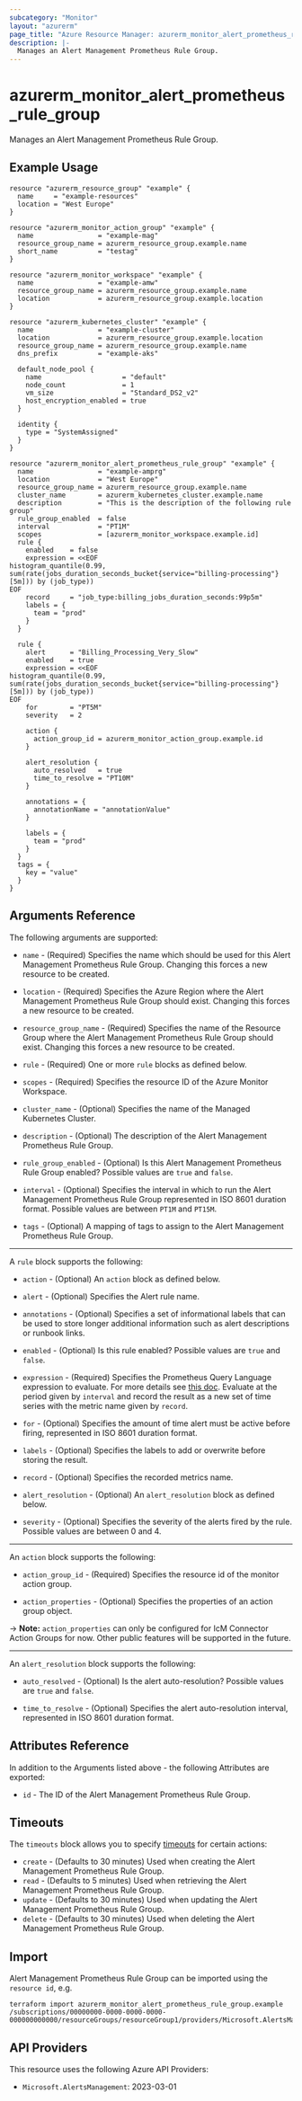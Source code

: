 ```yaml
---
subcategory: "Monitor"
layout: "azurerm"
page_title: "Azure Resource Manager: azurerm_monitor_alert_prometheus_rule_group"
description: |-
  Manages an Alert Management Prometheus Rule Group.
---
```


# azurerm_monitor_alert_prometheus_rule_group

Manages an Alert Management Prometheus Rule Group.

## Example Usage

```hcl
resource "azurerm_resource_group" "example" {
  name     = "example-resources"
  location = "West Europe"
}

resource "azurerm_monitor_action_group" "example" {
  name                = "example-mag"
  resource_group_name = azurerm_resource_group.example.name
  short_name          = "testag"
}

resource "azurerm_monitor_workspace" "example" {
  name                = "example-amw"
  resource_group_name = azurerm_resource_group.example.name
  location            = azurerm_resource_group.example.location
}

resource "azurerm_kubernetes_cluster" "example" {
  name                = "example-cluster"
  location            = azurerm_resource_group.example.location
  resource_group_name = azurerm_resource_group.example.name
  dns_prefix          = "example-aks"

  default_node_pool {
    name                    = "default"
    node_count              = 1
    vm_size                 = "Standard_DS2_v2"
    host_encryption_enabled = true
  }

  identity {
    type = "SystemAssigned"
  }
}

resource "azurerm_monitor_alert_prometheus_rule_group" "example" {
  name                = "example-amprg"
  location            = "West Europe"
  resource_group_name = azurerm_resource_group.example.name
  cluster_name        = azurerm_kubernetes_cluster.example.name
  description         = "This is the description of the following rule group"
  rule_group_enabled  = false
  interval            = "PT1M"
  scopes              = [azurerm_monitor_workspace.example.id]
  rule {
    enabled    = false
    expression = <<EOF
histogram_quantile(0.99, sum(rate(jobs_duration_seconds_bucket{service="billing-processing"}[5m])) by (job_type))
EOF
    record     = "job_type:billing_jobs_duration_seconds:99p5m"
    labels = {
      team = "prod"
    }
  }

  rule {
    alert      = "Billing_Processing_Very_Slow"
    enabled    = true
    expression = <<EOF
histogram_quantile(0.99, sum(rate(jobs_duration_seconds_bucket{service="billing-processing"}[5m])) by (job_type))
EOF
    for        = "PT5M"
    severity   = 2

    action {
      action_group_id = azurerm_monitor_action_group.example.id
    }

    alert_resolution {
      auto_resolved   = true
      time_to_resolve = "PT10M"
    }

    annotations = {
      annotationName = "annotationValue"
    }

    labels = {
      team = "prod"
    }
  }
  tags = {
    key = "value"
  }
}
```

## Arguments Reference

The following arguments are supported:

* `name` - (Required) Specifies the name which should be used for this Alert Management Prometheus Rule Group. Changing this forces a new resource to be created.

* `location` - (Required) Specifies the Azure Region where the Alert Management Prometheus Rule Group should exist. Changing this forces a new resource to be created.

* `resource_group_name` - (Required) Specifies the name of the Resource Group where the Alert Management Prometheus Rule Group should exist. Changing this forces a new resource to be created.

* `rule` - (Required) One or more `rule` blocks as defined below.

* `scopes` - (Required) Specifies the resource ID of the Azure Monitor Workspace.

* `cluster_name` - (Optional) Specifies the name of the Managed Kubernetes Cluster.

* `description` - (Optional) The description of the Alert Management Prometheus Rule Group.

* `rule_group_enabled` - (Optional) Is this Alert Management Prometheus Rule Group enabled? Possible values are `true` and `false`.

* `interval` - (Optional) Specifies the interval in which to run the Alert Management Prometheus Rule Group represented in ISO 8601 duration format. Possible values are between `PT1M` and `PT15M`.

* `tags` - (Optional) A mapping of tags to assign to the Alert Management Prometheus Rule Group.

---

A `rule` block supports the following:

* `action` - (Optional) An `action` block as defined below.

* `alert` - (Optional) Specifies the Alert rule name.

* `annotations` - (Optional) Specifies a set of informational labels that can be used to store longer additional information such as alert descriptions or runbook links.

* `enabled` - (Optional) Is this rule enabled? Possible values are `true` and `false`.

* `expression` - (Required) Specifies the Prometheus Query Language expression to evaluate. For more details see [this doc](https://prometheus.io/docs/prometheus/latest/querying/basics). Evaluate at the period given by `interval` and record the result as a new set of time series with the metric name given by `record`. 

* `for` - (Optional) Specifies the amount of time alert must be active before firing, represented in ISO 8601 duration format.

* `labels` - (Optional) Specifies the labels to add or overwrite before storing the result.

* `record` - (Optional) Specifies the recorded metrics name.

* `alert_resolution` - (Optional) An `alert_resolution` block as defined below.

* `severity` - (Optional) Specifies the severity of the alerts fired by the rule. Possible values are between 0 and 4.

---

An `action` block supports the following:

* `action_group_id` - (Required) Specifies the resource id of the monitor action group.

* `action_properties` - (Optional) Specifies the properties of an action group object.
 
-> **Note:** `action_properties` can only be configured for IcM Connector Action Groups for now. Other public features will be supported in the future.

---

An `alert_resolution` block supports the following:

* `auto_resolved` - (Optional) Is the alert auto-resolution? Possible values are `true` and `false`.

* `time_to_resolve` - (Optional) Specifies the alert auto-resolution interval, represented in ISO 8601 duration format.

## Attributes Reference

In addition to the Arguments listed above - the following Attributes are exported:

* `id` - The ID of the Alert Management Prometheus Rule Group.


## Timeouts

The `timeouts` block allows you to specify [timeouts](https://www.terraform.io/docs/configuration/resources.html#timeouts) for certain actions:

* `create` - (Defaults to 30 minutes) Used when creating the Alert Management Prometheus Rule Group.
* `read` - (Defaults to 5 minutes) Used when retrieving the Alert Management Prometheus Rule Group.
* `update` - (Defaults to 30 minutes) Used when updating the Alert Management Prometheus Rule Group.
* `delete` - (Defaults to 30 minutes) Used when deleting the Alert Management Prometheus Rule Group.

## Import

Alert Management Prometheus Rule Group can be imported using the `resource id`, e.g.

```shell
terraform import azurerm_monitor_alert_prometheus_rule_group.example /subscriptions/00000000-0000-0000-0000-000000000000/resourceGroups/resourceGroup1/providers/Microsoft.AlertsManagement/prometheusRuleGroups/ruleGroup1
```

## API Providers
<!-- This section is generated, changes will be overwritten -->
This resource uses the following Azure API Providers:

* `Microsoft.AlertsManagement`: 2023-03-01
